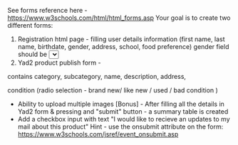 See forms reference here - https://www.w3schools.com/html/html_forms.asp
Your goal is to create two different forms:
1) Registration html page - filling user details information (first name, last name, birthdate, gender, address, school, food preference)
gender field should be <select> html element with two options
favourite food should be a radio html selection (search on google), the options: 1) None, 2) Vegeterian, 3) Vegan, 4) Kosher
All fields are required (search how you do it)
Except of the form - the page should contain top nav menu with links to other pages on the internet (select what you want)
2) Yad2 product publish form -

 contains category, subcategory, name, description, address, 
 
 
 condition (radio selection - brand new/ like new / used / bad condition
 )
 
- Ability to upload multiple images
[Bonus] - After filling all the details in Yad2 form & pressing and "submit" button - a summary table is created
- Add a checkbox input with text "I would like to recieve an updates to my mail about this product"
Hint - use the onsubmit attribute on the form: https://www.w3schools.com/jsref/event_onsubmit.asp